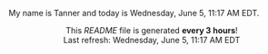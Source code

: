 My name is Tanner and today is Wednesday, June 5, 11:17 AM EDT.

<p align="center">This <i>README</i> file is generated <b>every 3 hours</b>!</br>Last refresh: Wednesday, June 5, 11:17 AM EDT<br /></p>
